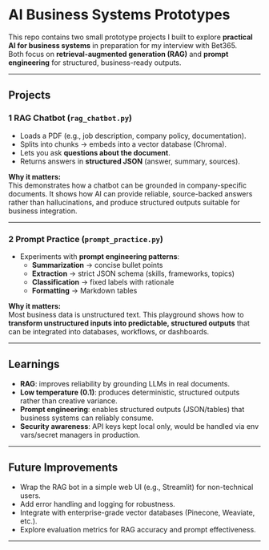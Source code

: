 # AI Business Systems Prototypes

This repo contains two small prototype projects I built to explore **practical AI for business systems** in preparation for my interview with Bet365.  
Both focus on **retrieval-augmented generation (RAG)** and **prompt engineering** for structured, business-ready outputs.

---

## Projects

### 1️ RAG Chatbot (`rag_chatbot.py`)
- Loads a PDF (e.g., job description, company policy, documentation).  
- Splits into chunks → embeds into a vector database (Chroma).  
- Lets you ask **questions about the document**.  
- Returns answers in **structured JSON** (answer, summary, sources).  

**Why it matters:**  
This demonstrates how a chatbot can be grounded in company-specific documents. It shows how AI can provide reliable, source-backed answers rather than hallucinations, and produce structured outputs suitable for business integration.

---

### 2️ Prompt Practice (`prompt_practice.py`)
- Experiments with **prompt engineering patterns**:  
  - **Summarization** → concise bullet points  
  - **Extraction** → strict JSON schema (skills, frameworks, topics)  
  - **Classification** → fixed labels with rationale  
  - **Formatting** → Markdown tables  

**Why it matters:**  
Most business data is unstructured text. This playground shows how to **transform unstructured inputs into predictable, structured outputs** that can be integrated into databases, workflows, or dashboards.

---

## Learnings
- **RAG**: improves reliability by grounding LLMs in real documents.  
- **Low temperature (0.1)**: produces deterministic, structured outputs rather than creative variance.  
- **Prompt engineering**: enables structured outputs (JSON/tables) that business systems can reliably consume.  
- **Security awareness**: API keys kept local only, would be handled via env vars/secret managers in production.  

---

## Future Improvements
- Wrap the RAG bot in a simple web UI (e.g., Streamlit) for non-technical users.  
- Add error handling and logging for robustness.  
- Integrate with enterprise-grade vector databases (Pinecone, Weaviate, etc.).  
- Explore evaluation metrics for RAG accuracy and prompt effectiveness.  

---
